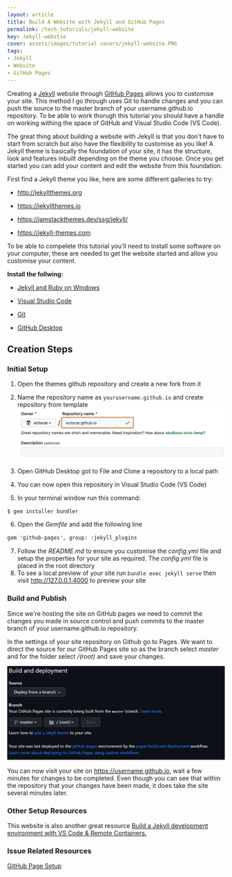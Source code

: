 ```yaml
---
layout: article
title: Build A Website with Jekyll and GitHub Pages
permalink: /tech_tutorials/jekyll-website
key: Jekyll-webstie
cover: assets/images/tutorial covers/jekyll-website.PNG
tags:
- Jekyll
- Website
- GitHub Pages
---
```


Creating a [Jekyll](https://jekyllrb.com) website through [GitHub  Pages](https://docs.github.com/en/pages/setting-up-a-github-pages-site-with-jekyll/creating-a-github-pages-site-with-jekyll) allows you to customise your site. This method I go through uses Git to handle changes and you can push the source to the master branch of your username.github.io repository. To be able to work thorugh this tutorial you should have a handle on working withing the space of GitHub and Visual Studio Code (VS Code).

The great thing about building a website with Jekyll is that you don't have to start from scratch but also have the flexibility to customise as you like! A Jekyll theme is basically the foundation of your site, it has the structure, look and features inbuilt depending on the theme you choose. Once you get started you can add your content and edit the website from this foundation.

First find a Jekyll theme you like, here are some different galleries to try:

- <http://jekyllthemes.org>

- <https://jekyllthemes.io>

- <https://jamstackthemes.dev/ssg/jekyll/>

- <https://jekyll-themes.com>

To be able to compelete this tutorial you'll need to install some software on your computer, these are needed to get the website started and allow you customise your content.

**Install the follwing:**

- [Jekyll and Ruby on Windows](https://jekyllrb.com/docs/installation/windows/)

- [Visual Studio Code](https://code.visualstudio.com/download)

- [Git](https://git-scm.com/downloads)

- [GitHub Desktop](https://desktop.github.com)

## Creation Steps

### Initial Setup

1. Open the themes github repository and create a new fork from it
2. Name the repository name as  `yourusername.github.io` and create repository from template
![Create repository](/assets/images/jekyll/create-repository-owner.png)

3. Open GitHub Desktop got to File and Clone a repository to a local path
4. You can now open this repository in Visual Studio Code (VS Code)
5. In your terminal window run this command:

```shell
$ gem installer bundler
```

6. Open the _Gemfile_ and add the following line 

```md
gem 'github-pages', group: :jekyll_plugins
```
7. Follow the _README.md_ to ensure you customise the _config.yml_ file and setup the properties for your site as required. The _config.yml_ file is placed in the root directory
8. To see a local preview of your site run `bundle exec jekyll serve` then visit <http://127.0.0.1:4000> to preview your site

### Build and Publish

Since we're hosting the site on GitHub pages we need to commit the changes you made in source control and push commits to the master branch of your username.github.io repository.

In the settings of your site repository on Github go to Pages. We want to direct the source for our GitHub Pages site so as the branch select _master_ and for the folder select _/(root)_ and save your changes.

![Build and Development](/assets/images/jekyll/build-development.png)

You can now visit your site on <https://username.github.io>, wait a few minutes for changes to be completed. Even though you can see that within the repository that your changes have been made, it does take the site several minutes later.

### Other Setup Resources

This website is also another great resource [Build a Jekyll development environment with VS Code & Remote Containers.](https://powers-hell.com/2021/07/25/build-a-jekyll-development-environment-with-vs-code-remote-containers/)

### Issue Related Resources

[GitHub Page Setup](https://docs.github.com/en/pages/setting-up-a-github-pages-site-with-jekyll#installing-jekyll)